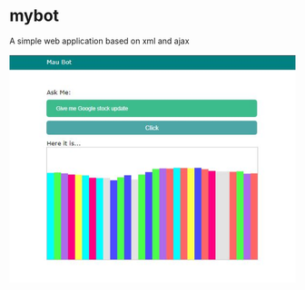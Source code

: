 # mybot
A simple web application based on xml and ajax <br><br>
![Google Stock Data](https://github.com/aadishjoshi/mybot/blob/master/Capture1.JPG?raw=true)
